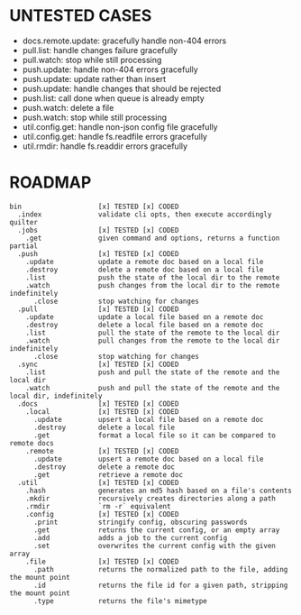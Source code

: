 # UNTESTED CASES

* docs.remote.update: gracefully handle non-404 errors
* pull.list: handle changes failure gracefully
* pull.watch: stop while still processing
* push.update: handle non-404 errors gracefully
* push.update: update rather than insert
* push.update: handle changes that should be rejected
* push.list: call done when queue is already empty
* push.watch: delete a file
* push.watch: stop while still processing
* util.config.get: handle non-json config file gracefully
* util.config.get: handle fs.readfile errors gracefully
* util.rmdir: handle fs.readdir errors gracefully

# ROADMAP

    bin                   [x] TESTED [x] CODED
      .index              validate cli opts, then execute accordingly
    quilter
      .jobs               [x] TESTED [x] CODED
        .get              given command and options, returns a function partial
      .push               [x] TESTED [x] CODED
        .update           update a remote doc based on a local file
        .destroy          delete a remote doc based on a local file
        .list             push the state of the local dir to the remote
        .watch            push changes from the local dir to the remote indefinitely
          .close          stop watching for changes
      .pull               [x] TESTED [x] CODED
        .update           update a local file based on a remote doc
        .destroy          delete a local file based on a remote doc
        .list             pull the state of the remote to the local dir
        .watch            pull changes from the remote to the local dir indefinitely
          .close          stop watching for changes
      .sync               [x] TESTED [x] CODED
        .list             push and pull the state of the remote and the local dir
        .watch            push and pull the state of the remote and the local dir, indefinitely
      .docs               [x] TESTED [x] CODED
        .local            [x] TESTED [x] CODED
          .update         upsert a local file based on a remote doc
          .destroy        delete a local file
          .get            format a local file so it can be compared to remote docs
        .remote           [x] TESTED [x] CODED
          .update         upsert a remote doc based on a local file
          .destroy        delete a remote doc
          .get            retrieve a remote doc
      .util               [x] TESTED [x] CODED
        .hash             generates an md5 hash based on a file's contents
        .mkdir            recursively creates directories along a path
        .rmdir            `rm -r` equivalent
        .config           [x] TESTED [x] CODED
          .print          stringify config, obscuring passwords
          .get            returns the current config, or an empty array
          .add            adds a job to the current config
          .set            overwrites the current config with the given array
        .file             [x] TESTED [x] CODED
          .path           returns the normalized path to the file, adding the mount point
          .id             returns the file id for a given path, stripping the mount point
          .type           returns the file's mimetype